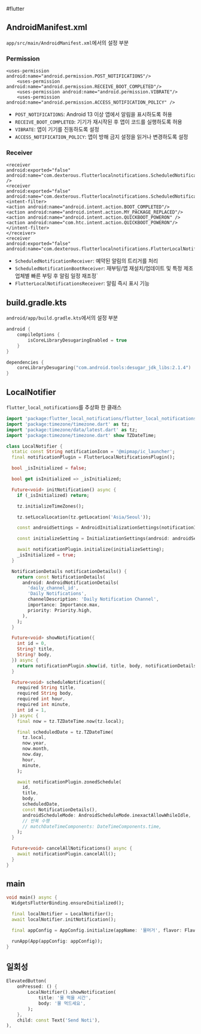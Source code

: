 #flutter 

## AndroidManifest.xml
`app/src/main/AndroidManifest.xml`에서의 설정 부분
### Permission

```
<uses-permission android:name="android.permission.POST_NOTIFICATIONS"/>
    <uses-permission android:name="android.permission.RECEIVE_BOOT_COMPLETED"/>
    <uses-permission android:name="android.permission.VIBRATE"/>
    <uses-permission android:name="android.permission.ACCESS_NOTIFICATION_POLICY" />
```
- `POST_NOTIFICATIONS`: Android 13 이상 앱에서 알림을 표시하도록 허용
- `RECEIVE_BOOT_COMPLETED`: 기기가 재시작된 후 앱이 코드를 실행하도록 허용
- `VIBRATE`: 앱이 기기를 진동하도록 설정
- `ACCESS_NOTIFICATION_POLICY`: 앱이 방해 금지 설정을 읽거나 변경하도록 설정

### Receiver

```
<receiver  
android:exported="false"  
android:name="com.dexterous.flutterlocalnotifications.ScheduledNotificationReceiver" />
<receiver  
android:exported="false"  
android:name="com.dexterous.flutterlocalnotifications.ScheduledNotificationBootReceiver">  
<intent-filter>  
<action android:name="android.intent.action.BOOT_COMPLETED"/>  
<action android:name="android.intent.action.MY_PACKAGE_REPLACED"/>  
<action android:name="android.intent.action.QUICKBOOT_POWERON" />  
<action android:name="com.htc.intent.action.QUICKBOOT_POWERON"/>  
</intent-filter>  
</receiver>
<receiver  
android:exported="false"  
android:name="com.dexterous.flutterlocalnotifications.FlutterLocalNotificationsReceiver"/>
```
- `ScheduledNotificationReceiver`: 예약된 알림의 트리거를 처리
- `ScheduledNotificationBootReceiver`: 재부팅/앱 재설치/업데이트 및 특정 제조업체별 빠른 부팅 후 알림 일정 재조정`
- `FlutterLocalNotificationsReceiver`: 알림 즉시 표시 기능


## build.gradle.kts
`android/app/build.gradle.kts`에서의 설정 부분

```kotlin
android {
    compileOptions {
        isCoreLibraryDesugaringEnabled = true
    }
}

dependencies {
    coreLibraryDesugaring("com.android.tools:desugar_jdk_libs:2.1.4")
}
```

## LocalNotifier

`flutter_local_notifications`를 추상화 한 클래스

```dart
import 'package:flutter_local_notifications/flutter_local_notifications.dart';
import 'package:timezone/timezone.dart' as tz;
import 'package:timezone/data/latest.dart' as tz;
import 'package:timezone/timezone.dart' show TZDateTime;

class LocalNotifier {
  static const String notificationIcon = '@mipmap/ic_launcher';
  final notificationPlugin = FlutterLocalNotificationsPlugin();

  bool _isInitialized = false;

  bool get isInitialized => _isInitialized;

  Future<void> initNotification() async {
    if (_isInitialized) return;

    tz.initializeTimeZones();

    tz.setLocalLocation(tz.getLocation('Asia/Seoul'));

    const androidSettings = AndroidInitializationSettings(notificationIcon);

    const initializeSetting = InitializationSettings(android: androidSettings);

    await notificationPlugin.initialize(initializeSetting);
    _isInitialized = true;
  }

  NotificationDetails notificationDetails() {
    return const NotificationDetails(
      android: AndroidNotificationDetails(
        'daily_channel_id',
        'Daily Notifications',
        channelDescription: 'Daily Notification Channel',
        importance: Importance.max,
        priority: Priority.high,
      ),
    );
  }

  Future<void> showNotification({
    int id = 0,
    String? title,
    String? body,
  }) async {
    return notificationPlugin.show(id, title, body, notificationDetails());
  }

  Future<void> scheduleNotification({
    required String title,
    required String body,
    required int hour,
    required int minute,
    int id = 1,
  }) async {
    final now = tz.TZDateTime.now(tz.local);

    final scheduledDate = tz.TZDateTime(
      tz.local,
      now.year,
      now.month,
      now.day,
      hour,
      minute,
    );

    await notificationPlugin.zonedSchedule(
      id,
      title,
      body,
      scheduledDate,
      const NotificationDetails(),
      androidScheduleMode: AndroidScheduleMode.inexactAllowWhileIdle,
      // 반복 수행
      // matchDateTimeComponents: DateTimeComponents.time,
    );
  }

  Future<void> cancelAllNotifications() async {
    await notificationPlugin.cancelAll();
  }
}

```

## main

```dart
void main() async {
  WidgetsFlutterBinding.ensureInitialized();

  final localNotifier = LocalNotifier();
  await localNotifier.initNotification();

  final appConfig = AppConfig.initialize(appName: '물머거', flavor: Flavor.dev);

  runApp(App(appConfig: appConfig));
}

```

## 일회성
```dart
ElevatedButton(
	onPressed: () {
		LocalNotifier().showNotification(
			title: '물 먹을 시간',
			body: '물 먹드세요',
		);
	},
	child: const Text('Send Noti'),
),
```